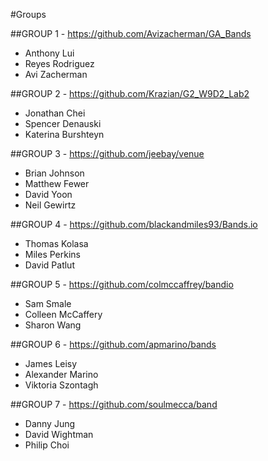 #Groups

##GROUP 1 - https://github.com/Avizacherman/GA_Bands

- Anthony Lui
- Reyes Rodriguez
- Avi Zacherman

##GROUP 2 - https://github.com/Krazian/G2_W9D2_Lab2

- Jonathan Chei
- Spencer Denauski
- Katerina Burshteyn


##GROUP 3 - https://github.com/jeebay/venue

- Brian Johnson
- Matthew Fewer
- David Yoon
- Neil Gewirtz

##GROUP 4 - https://github.com/blackandmiles93/Bands.io

- Thomas Kolasa
- Miles Perkins
- David Patlut

##GROUP 5 - https://github.com/colmccaffrey/bandio

- Sam Smale
- Colleen McCaffery
- Sharon Wang

##GROUP 6 - https://github.com/apmarino/bands

- James Leisy
- Alexander Marino
- Viktoria Szontagh

##GROUP 7 - https://github.com/soulmecca/band

- Danny Jung
- David Wightman
- Philip Choi


